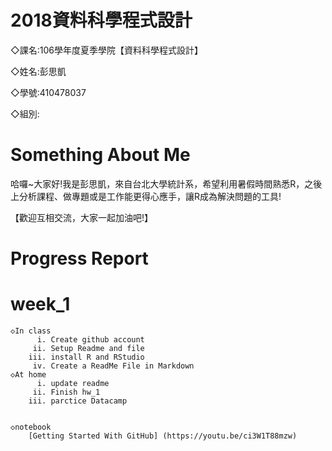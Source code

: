 # 2018資料科學程式設計

◇課名:106學年度夏季學院【資料科學程式設計】

◇姓名:彭思凱

◇學號:410478037

◇組別:

# Something About Me
哈囉~大家好!我是彭思凱，來自台北大學統計系，希望利用暑假時間熟悉R，之後上分析課程、做專題或是工作能更得心應手，讓R成為解決問題的工具!

【歡迎互相交流，大家一起加油吧!】

# Progress Report

# week_1

	◇In class
		  i. Create github account
		 ii. Setup Readme and file
		iii. install R and RStudio
		 iv. Create a ReadMe File in Markdown 
	◇At home
		  i. update readme
		 ii. Finish hw_1
		iii. parctice Datacamp


	◇notebook
		[Getting Started With GitHub] (https://youtu.be/ci3W1T88mzw)